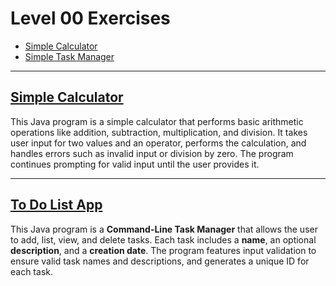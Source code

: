 # Level 00 Exercises

* [Simple Calculator](simple_calculator)
* [Simple Task Manager](simple_task_manager)

---

## [Simple Calculator](./simple_calculator/)

This Java program is a simple calculator that performs basic arithmetic operations like addition, subtraction, multiplication, and division. It takes user input for two values and an operator, performs the calculation, and handles errors such as invalid input or division by zero. The program continues prompting for valid input until the user provides it.

---

## [To Do List App](./to-do-list-app/)

This Java program is a **Command-Line Task Manager** that allows the user to add, list, view, and delete tasks.
Each task includes a **name**, an optional **description**, and a **creation date**. The program features input validation to ensure valid task names and descriptions, and generates a unique ID for each task.

